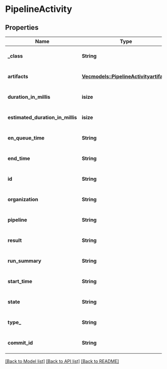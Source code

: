 # PipelineActivity

## Properties
Name | Type | Description | Notes
------------ | ------------- | ------------- | -------------
**_class** | **String** |  | [optional] [default to None]
**artifacts** | [**Vec<models::PipelineActivityartifacts>**](PipelineActivityartifacts.md) |  | [optional] [default to None]
**duration_in_millis** | **isize** |  | [optional] [default to None]
**estimated_duration_in_millis** | **isize** |  | [optional] [default to None]
**en_queue_time** | **String** |  | [optional] [default to None]
**end_time** | **String** |  | [optional] [default to None]
**id** | **String** |  | [optional] [default to None]
**organization** | **String** |  | [optional] [default to None]
**pipeline** | **String** |  | [optional] [default to None]
**result** | **String** |  | [optional] [default to None]
**run_summary** | **String** |  | [optional] [default to None]
**start_time** | **String** |  | [optional] [default to None]
**state** | **String** |  | [optional] [default to None]
**type_** | **String** |  | [optional] [default to None]
**commit_id** | **String** |  | [optional] [default to None]

[[Back to Model list]](../README.md#documentation-for-models) [[Back to API list]](../README.md#documentation-for-api-endpoints) [[Back to README]](../README.md)


